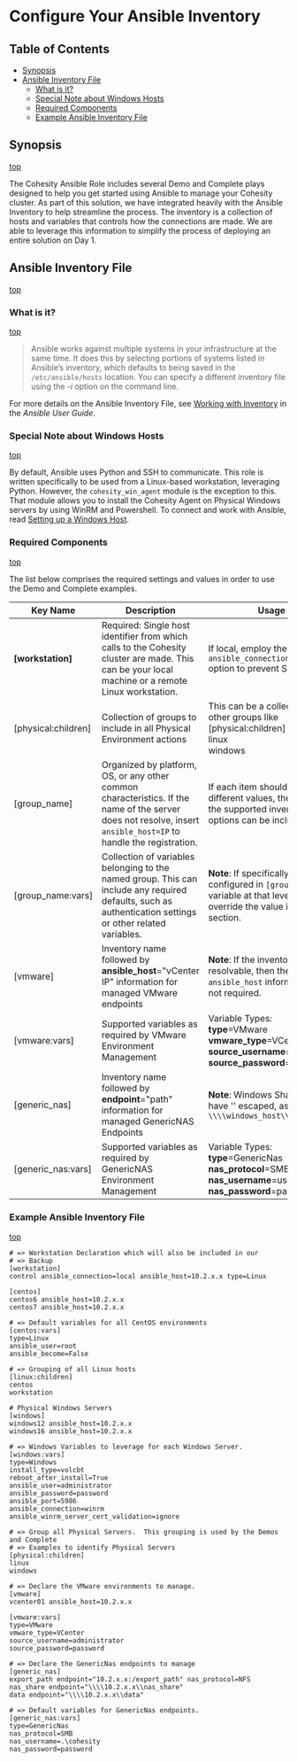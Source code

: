 # Configure Your Ansible Inventory

## Table of Contents
- [Synopsis](#synopsis)
- [Ansible Inventory File](#Ansible-Inventory-File)
    - [What is it?](#What-is-it)
    - [Special Note about Windows Hosts](#Special-Note-about-Windows-Hosts)
    - [Required Components](#Required-Components)
    - [Example Ansible Inventory File](#Example-Ansible-Inventory-File)

## Synopsis
[top](#Configure-Your-Ansible-Inventory)

The Cohesity Ansible Role includes several Demo and Complete plays designed to help you get started using Ansible to manage your Cohesity cluster.  As part of this solution, we have integrated heavily with the Ansible Inventory to help streamline the process.  The inventory is a collection of hosts and variables that controls how the connections are made.  We are able to leverage this information to simplify the process of deploying an entire solution on Day 1.

## Ansible Inventory File
[top](#Configure-Your-Ansible-Inventory)

### What is it?
[top](#Configure-Your-Ansible-Inventory)

> Ansible works against multiple systems in your infrastructure at the same time. It does this by selecting portions of systems listed in Ansible’s inventory, which defaults to being saved in the `/etc/ansible/hosts` location. You can specify a different inventory file using the *-i <path>* option on the command line.

For more details on the Ansible Inventory File, see [Working with Inventory](https://docs.ansible.com/ansible/latest/user_guide/intro_inventory.html) in the *Ansible User Guide*.

### Special Note about Windows Hosts
[top](#Configure-Your-Ansible-Inventory)

By default, Ansible uses Python and SSH to communicate.  This role is written specifically to be used from a Linux-based workstation, leveraging Python.  However, the `cohesity_win_agent` module is the exception to this.  That module allows you to install the Cohesity Agent on Physical Windows servers by using WinRM and Powershell.  To connect and work with Ansible, read [Setting up a Windows Host](https://docs.ansible.com/ansible/latest/user_guide/windows_setup.html).

### Required Components
[top](#Configure-Your-Ansible-Inventory)

The list below comprises the required settings and values in order to use the Demo and Complete examples.

| Key Name | Description | Usage |
| --- | --- | --- |
| **[workstation]** | Required: Single host identifier from which calls to the Cohesity cluster are made.  This can be your local machine or a remote Linux workstation.  | If local, employ the `ansible_connection=local` option to prevent SSH calls. |
| [physical:children] | Collection of groups to include in all Physical Environment actions | This can be a collection of other groups like<br>[physical:children]<br>linux<br>windows |
| [group_name] | Organized by platform, OS, or any other common characteristics.  If the name of the server does not resolve, insert `ansible_host=IP` to handle the registration.|  If each item should have different values, then each of the supported inventory options can be included there. |
| [group_name:vars] | Collection of variables belonging to the named group.  This can include any required defaults, such as authentication settings or other related variables. | **Note**: If specifically configured in `[group_name]`, a variable at that level will override the value in this section. |
| [vmware] | Inventory name followed by **ansible_host**="vCenter IP" information for managed VMware endpoints | **Note**: If the inventory name is resolvable, then the `ansible_host` information is not required. |
| [vmware:vars] | Supported variables as required by VMware Environment Management | Variable Types:<br>**type**=VMware<br>**vmware_type**=VCenter<br>**source_username**=username<br>**source_password**=password|
| [generic_nas] | Inventory name followed by **endpoint**="path" information for managed GenericNAS Endpoints | **Note**: Windows Shares must have '\' escaped, as in: `\\\\windows_host\\share_name` |
| [generic_nas:vars] | Supported variables as required by GenericNAS Environment Management | Variable Types:<br>**type**=GenericNas<br>**nas_protocol**=SMB<br>**nas_username**=username<br>**nas_password**=password|

### Example Ansible Inventory File
[top](#Configure-Your-Ansible-Inventoryy)

```
# => Workstation Declaration which will also be included in our
# => Backup
[workstation]
control ansible_connection=local ansible_host=10.2.x.x type=Linux

[centos]
centos6 ansible_host=10.2.x.x
centos7 ansible_host=10.2.x.x

# => Default variables for all CentOS environments
[centos:vars]
type=Linux
ansible_user=root
ansible_become=False

# => Grouping of all Linux hosts
[linux:children]
centos
workstation

# Physical Windows Servers
[windows]
windows12 ansible_host=10.2.x.x
windows16 ansible_host=10.2.x.x

# => Windows Variables to leverage for each Windows Server.
[windows:vars]
type=Windows
install_type=volcbt
reboot_after_install=True
ansible_user=administrator
ansible_password=password
ansible_port=5986
ansible_connection=winrm
ansible_winrm_server_cert_validation=ignore

# => Group all Physical Servers.  This grouping is used by the Demos and Complete
# => Examples to identify Physical Servers
[physical:children]
linux
windows

# => Declare the VMware environments to manage.
[vmware]
vcenter01 ansible_host=10.2.x.x

[vmware:vars]
type=VMware
vmware_type=VCenter
source_username=administrator
source_password=password

# => Declare the GenericNas endpoints to manage
[generic_nas]
export_path endpoint="10.2.x.x:/export_path" nas_protocol=NFS
nas_share endpoint="\\\\10.2.x.x\\nas_share"
data endpoint="\\\\10.2.x.x\\data"

# => Default variables for GenericNas endpoints.
[generic_nas:vars]
type=GenericNas
nas_protocol=SMB
nas_username=.\cohesity
nas_password=password
```
